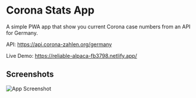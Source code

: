 
# Corona Stats App

A simple PWA app that show you current Corona case numbers from an API for Germany.

API: https://api.corona-zahlen.org/germany

Live Demo: https://reliable-alpaca-fb3798.netlify.app/

## Screenshots

![App Screenshot](https://i.ibb.co/5jHJ85V/Screenshot-6.png)

